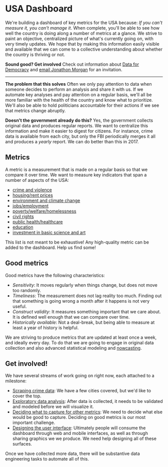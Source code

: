# USA Dashboard

We're building a dashboard of key metrics for the USA because: *If you can't measure it, you can't manage it*.  When complete, you'll be able to see how well the country is doing along a number of metrics at a glance.  We strive to paint an objective, centralized picture of what's currently going on, with very timely updates.  We hope that by making this information easily visible and available that we can come to a collective understanding about whether the country is thriving or not.

**Sound good? Get involved** Check out information about [Data for Democracy](https://medium.com/data-for-democracy) and [email Jonathon Morgan](mailto:jonathon@datafordemocracy.org) for an invitation.

------

**The problem that this solves** Often we only pay attention to data when someone decides to perform an analysis and share it with us.  If we automate key analyses and pay attention on a regular basis, we'll all be more familiar with the health of the country and know what to prioritize.  We'll also be able to hold politicians accountable for their actions if we see that metrics change abruptly.

**Doesn't the government already do this?** Yes, the government collects original data and produces regular reports.  We want to centralize this information and make it easier to digest for citizens.  For instance, crime data is available from each city, but only the FBI periodically merges it all and produces a *yearly* report.  We can do better than this in 2017.

## Metrics

A metric is a measurement that is made on a regular basis so that we compare it over time.  We want to measure key indicators that span a number of aspects of the USA:

- [crime and violence](https://github.com/Data4Democracy/usa-dashboard/milestone/1)
- [housing/rent prices](https://github.com/Data4Democracy/usa-dashboard/issues/22)
- [environment and climate change](https://github.com/Data4Democracy/usa-dashboard/issues/23)
- [jobs/employment](https://github.com/Data4Democracy/usa-dashboard/issues/21)
- [poverty/welfare/homelessness](https://github.com/Data4Democracy/usa-dashboard/issues/24)
- [civil rights](https://github.com/Data4Democracy/usa-dashboard/issues/25)
- [public health/healthcare](https://github.com/Data4Democracy/usa-dashboard/issues/26)
- [education](https://github.com/Data4Democracy/usa-dashboard/issues/20)
- [investment in basic science and art](https://github.com/Data4Democracy/usa-dashboard/issues/20)

This list is not meant to be exhaustive!  Any high-quality metric can be added to the dashboard.  Help us find some!

## Good metrics

Good metrics have the following characteristics:

- *Sensitivity*: It moves regularly when things change, but does not move too randomly.
- *Timeliness*: The measurement does not lag reality too much.  Finding out that something is going wrong a month after it happens is not very useful.
- *Construct validity*: It measures something important that we care about.  It is defined well enough that we can compare over time.
- *Historically available*: Not a deal-break, but being able to measure at least a year of history is helpful.

We are striving to produce metrics that are updated at least once a week, and ideally every day.  To do that we are going to engage in original data collection and also advanced statistical modeling and [nowcasting](https://en.wikipedia.org/wiki/Nowcasting_(economics)).

## Get involved!

We have several streams of work going on right now, each attached to a milestone:

- [Scraping crime data](https://github.com/Data4Democracy/usa-dashboard/milestone/1): We have a few cities covered, but we'd like to cover the top.
- [Exploratory data analysis](https://github.com/Data4Democracy/usa-dashboard/milestone/4): After data is collected, it needs to be validated and modeled before we will visualize it.
- [Deciding what to capture for other metrics](https://github.com/Data4Democracy/usa-dashboard/milestone/2): We need to decide what else would be good to capture.  Deciding on good metrics is our most important challenge.
- [Designing the user interface](https://github.com/Data4Democracy/usa-dashboard/milestone/3): Ultimately people will consume the dashboard through web and mobile interfaces, as well as through sharing graphics we we produce.  We need help designing all of these surfaces.

Once we have collected more data, there will be substantive data engineering tasks to automate all of this.
